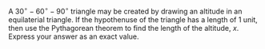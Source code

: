 A $30^\circ-60^\circ-90^\circ$ triangle may be created by drawing an altitude in an equilaterial triangle. If the hypothenuse of the triangle has a length of 1 unit, then use the Pythagorean theorem to find the length of the altitude, $x$. Express your answer as an exact value.